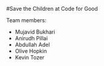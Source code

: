 #Save the Children at Code for Good 

Team members:
- Mujavid Bukhari
- Anirudh Pillai
- Abdullah Adel
- Olive Hopkin
- Kevin Tozer
